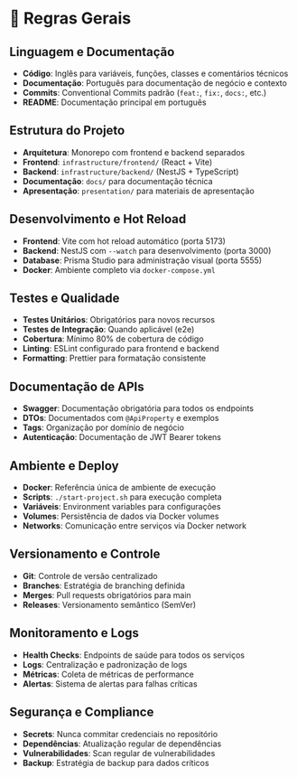 # 📌 Regras Gerais

## Linguagem e Documentação
- **Código**: Inglês para variáveis, funções, classes e comentários técnicos
- **Documentação**: Português para documentação de negócio e contexto
- **Commits**: Conventional Commits padrão (`feat:`, `fix:`, `docs:`, etc.)
- **README**: Documentação principal em português

## Estrutura do Projeto
- **Arquitetura**: Monorepo com frontend e backend separados
- **Frontend**: `infrastructure/frontend/` (React + Vite)
- **Backend**: `infrastructure/backend/` (NestJS + TypeScript)
- **Documentação**: `docs/` para documentação técnica
- **Apresentação**: `presentation/` para materiais de apresentação

## Desenvolvimento e Hot Reload
- **Frontend**: Vite com hot reload automático (porta 5173)
- **Backend**: NestJS com `--watch` para desenvolvimento (porta 3000)
- **Database**: Prisma Studio para administração visual (porta 5555)
- **Docker**: Ambiente completo via `docker-compose.yml`

## Testes e Qualidade
- **Testes Unitários**: Obrigatórios para novos recursos
- **Testes de Integração**: Quando aplicável (e2e)
- **Cobertura**: Mínimo 80% de cobertura de código
- **Linting**: ESLint configurado para frontend e backend
- **Formatting**: Prettier para formatação consistente

## Documentação de APIs
- **Swagger**: Documentação obrigatória para todos os endpoints
- **DTOs**: Documentados com `@ApiProperty` e exemplos
- **Tags**: Organização por domínio de negócio
- **Autenticação**: Documentação de JWT Bearer tokens

## Ambiente e Deploy
- **Docker**: Referência única de ambiente de execução
- **Scripts**: `./start-project.sh` para execução completa
- **Variáveis**: Environment variables para configurações
- **Volumes**: Persistência de dados via Docker volumes
- **Networks**: Comunicação entre serviços via Docker network

## Versionamento e Controle
- **Git**: Controle de versão centralizado
- **Branches**: Estratégia de branching definida
- **Merges**: Pull requests obrigatórios para main
- **Releases**: Versionamento semântico (SemVer)

## Monitoramento e Logs
- **Health Checks**: Endpoints de saúde para todos os serviços
- **Logs**: Centralização e padronização de logs
- **Métricas**: Coleta de métricas de performance
- **Alertas**: Sistema de alertas para falhas críticas

## Segurança e Compliance
- **Secrets**: Nunca commitar credenciais no repositório
- **Dependências**: Atualização regular de dependências
- **Vulnerabilidades**: Scan regular de vulnerabilidades
- **Backup**: Estratégia de backup para dados críticos
